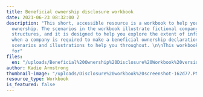 ```yaml
---
title: Beneficial ownership disclosure workbook
date: 2021-06-23 08:32:00 Z
description: "This short, accessible resource is a workbook to help you explore beneficial
  ownership. The scenarios in the workbook illustrate fictional company ownership
  structures, and it is designed to help you explore the extent of information disclosed
  when a company is required to make a beneficial ownership declaration. There are
  scenarios and illustrations to help you throughout. \n\nThis workbook will be useful
  for"
files:
  en: "/uploads/Beneficial%20Ownership%20Disclosure%20Workbook%20version1.pdf"
author: Kadie Armstrong
thumbnail-image: "/uploads/Disclosure%20workbook%20screenshot-162d77.PNG"
resource_type: Workbook
is_featured: false
---
```



